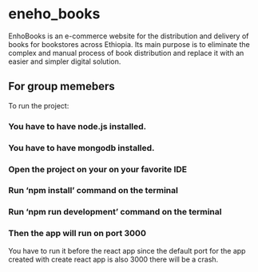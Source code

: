 # eneho_books
EnhoBooks is an e-commerce website for the distribution and delivery of books for bookstores
across Ethiopia. Its main purpose is to eliminate the complex and manual process of book
distribution and replace it with an easier and simpler digital solution.

## For group memebers
To run the project:
### You have to have node.js installed.
### You have to have mongodb installed.
### Open the project on your on your favorite IDE
### Run ‘npm install’ command on the terminal
### Run ‘npm run development’ command on the terminal
### Then the app will run on port 3000

You have to run it before the react app since the default port for the app created with create react app is also 3000 there will be a crash.
